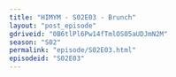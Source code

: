 ```yaml
---
title: "HIMYM - S02E03 - Brunch"
layout: "post_episode"
gdriveid: "0B6tlPl6Pw14fTmlOS05aUDJmN2M"
season: "S02"
permalink: "episode/S02E03.html"
episodeid: "S02E03"
---
```

